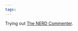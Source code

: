 ```yaml
---
tags: 
---
```


Trying out [The NERD Commenter](http://www.vim.org/scripts/script.php?script_id=1218).
